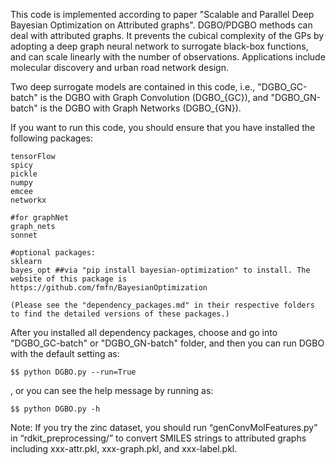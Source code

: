 This code is implemented according to paper "Scalable and Parallel Deep Bayesian Optimization on Attributed graphs".
DGBO/PDGBO methods can deal with attributed graphs. It prevents the cubical complexity of the GPs by adopting a deep graph neural network to surrogate black-box functions, and can scale linearly with the number of observations. Applications include molecular discovery and urban road network design.

Two deep surrogate models are contained in this code, i.e., "DGBO_GC-batch" is the DGBO with 
Graph Convolution (DGBO_{GC}), and  "DGBO_GN-batch" is the DGBO with Graph Networks (DGBO_{GN}).


If you want to run this code, you should ensure that you have installed the following packages:
    
    tensorFlow
    spicy
    pickle
    numpy
    emcee
    networkx

    #for graphNet
    graph_nets
    sonnet

    #optional packages:
    sklearn
    bayes_opt ##via "pip install bayesian-optimization" to install. The website of this package is https://github.com/fmfn/BayesianOptimization
    
    (Please see the "dependency_packages.md" in their respective folders to find the detailed versions of these packages.)

After you installed all dependency packages, choose and go into "DGBO_GC-batch" or "DGBO_GN-batch" folder, and then you can run DGBO  with the default setting as:
    
    $$ python DGBO.py --run=True
    
, or you can see the help message by running as:
    
    $$ python DGBO.py -h

Note: If you try the zinc dataset, you should run “genConvMolFeatures.py” in “rdkit_preprocessing/” to convert SMILES strings to attributed graphs including xxx-attr.pkl, xxx-graph.pkl, and xxx-label.pkl.
